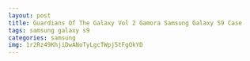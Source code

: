 ```yaml
---
layout: post
title: Guardians Of The Galaxy Vol 2 Gamora Samsung Galaxy S9 Case
tags: samsung galaxy s9
categories: samsung
img: 1r2Rz49KhjiDwANoTyLgcTWpj5tFgOkYD
---
```

